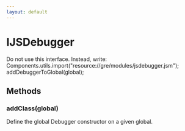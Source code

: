 ```yaml
---
layout: default
---
```


# IJSDebugger #
  
Do not use this interface. Instead, write:  
    Components.utils.import("resource://gre/modules/jsdebugger.jsm");  
    addDebuggerToGlobal(global);  
  

## Methods ##

### addClass(global) ###
  
Define the global Debugger constructor on a given global.  
  

